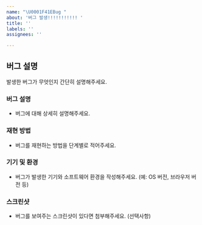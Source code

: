 ```yaml
---
name: "\U0001F41EBug "
about: '버그 발생!!!!!!!!!!! '
title: ''
labels: ''
assignees: ''

---
```


## 버그 설명
발생한 버그가 무엇인지 간단히 설명해주세요.

### 버그 설명
- 버그에 대해 상세히 설명해주세요.

### 재현 방법
- 버그를 재현하는 방법을 단계별로 적어주세요.

### 기기 및 환경
- 버그가 발생한 기기와 소프트웨어 환경을 작성해주세요. (예: OS 버전, 브라우저 버전 등)

### 스크린샷
- 버그를 보여주는 스크린샷이 있다면 첨부해주세요. (선택사항)
